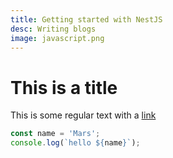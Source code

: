 ```yaml
---
title: Getting started with NestJS
desc: Writing blogs
image: javascript.png
---
```


# This is a title

This is some regular text with a [link](https://google.ca)

```js
const name = 'Mars';
console.log(`hello ${name}`);
```
